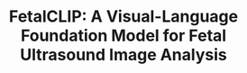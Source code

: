 <h1 align="center">FetalCLIP: A Visual-Language Foundation Model for Fetal Ultrasound Image Analysis</h1>

